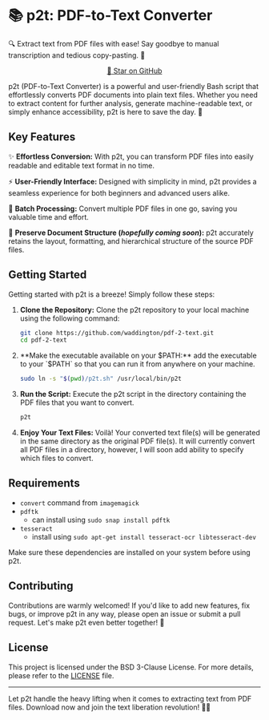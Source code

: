 # 📚 p2t: PDF-to-Text Converter

🔍 Extract text from PDF files with ease! Say goodbye to manual transcription and tedious copy-pasting. 🚀

<p align="center">
  <a href="https://github.com/waddington/pdf-2-text" target="_blank">🌟 Star on GitHub</a>
</p>

p2t (PDF-to-Text Converter) is a powerful and user-friendly Bash script that effortlessly converts PDF documents into plain text files. Whether you need to extract content for further analysis, generate machine-readable text, or simply enhance accessibility, p2t is here to save the day. 🎉

## Key Features

✨ **Effortless Conversion:** With p2t, you can transform PDF files into easily readable and editable text format in no time.

⚡ **User-Friendly Interface:** Designed with simplicity in mind, p2t provides a seamless experience for both beginners and advanced users alike.

📂 **Batch Processing:** Convert multiple PDF files in one go, saving you valuable time and effort.

📝 **Preserve Document Structure (_hopefully coming soon_):** p2t accurately retains the layout, formatting, and hierarchical structure of the source PDF files.

## Getting Started

Getting started with p2t is a breeze! Simply follow these steps:

1. **Clone the Repository:** Clone the p2t repository to your local machine using the following command:

   ```bash
   git clone https://github.com/waddington/pdf-2-text.git
   cd pdf-2-text
    ```
   
2. **Make the executable available on your $PATH:** add the executable to your `$PATH` so that you can run it from anywhere on your machine.

    ```bash
    sudo ln -s "$(pwd)/p2t.sh" /usr/local/bin/p2t
    ```

3. **Run the Script:** Execute the p2t script in the directory containing the PDF files that you want to convert.

    ```bash
    p2t
    ```
   
4. **Enjoy Your Text Files:** Voilà! Your converted text file(s) will be generated in the same directory as the original PDF file(s). It will currently convert all PDF files in a directory, however, I will soon add ability to specify which files to convert.

## Requirements

- `convert` command from `imagemagick`
- `pdftk`
  - can install using `sudo snap install pdftk`
- `tesseract`
  - install using `sudo apt-get install tesseract-ocr libtesseract-dev`

Make sure these dependencies are installed on your system before using p2t.

## Contributing

Contributions are warmly welcomed! If you'd like to add new features, fix bugs, or improve p2t in any way, please open an issue or submit a pull request. Let's make p2t even better together! 🤝

## License
This project is licensed under the BSD 3-Clause License. For more details, please refer to the [LICENSE](LICENSE) file.

---

Let p2t handle the heavy lifting when it comes to extracting text from PDF files. Download now and join the text liberation revolution! 📖💪

